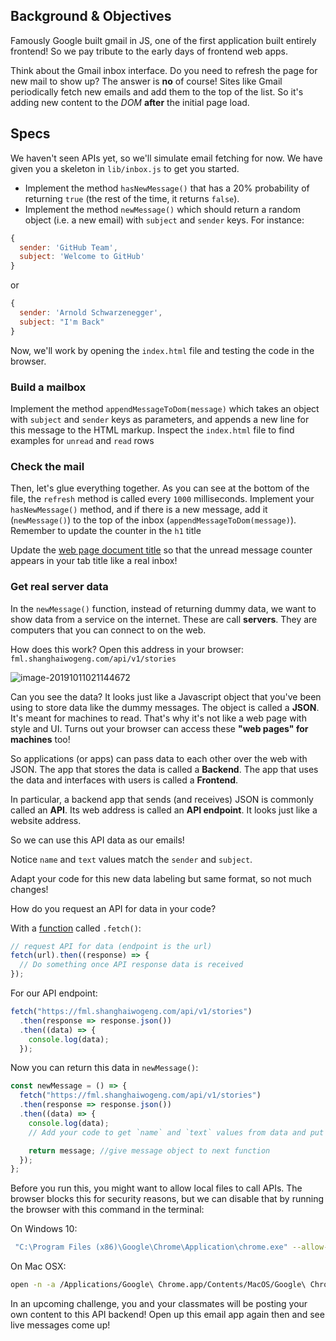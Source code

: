 ## Background & Objectives

Famously Google built gmail in JS, one of the first application built entirely frontend! So we pay tribute to the early days of frontend web apps.

Think about the Gmail inbox interface. Do you need to refresh the page for new mail to show up? The answer is **no** of course! Sites like Gmail periodically fetch new emails and add them to the top of the list. So it's adding new content to the _DOM_ **after** the initial page load.

## Specs

We haven't seen APIs yet, so we'll simulate email fetching for now.
We have given you a skeleton in `lib/inbox.js` to get you started.

- Implement the method `hasNewMessage()` that has a 20% probability of returning `true` (the rest of the time, it returns `false`).
- Implement the method `newMessage()` which should return a random object
(i.e. a new email) with `subject` and `sender` keys. For instance:

```js
{
  sender: 'GitHub Team',
  subject: 'Welcome to GitHub'
}
```

or

```js
{
  sender: 'Arnold Schwarzenegger',
  subject: "I'm Back"
}
```


Now, we'll work by opening the `index.html` file and testing the code in the browser.



### Build a mailbox

Implement the method `appendMessageToDom(message)` which takes an object with `subject` and `sender` keys as parameters, and appends a new line for this message to the HTML markup. Inspect the `index.html` file to find examples for `unread` and `read` rows



### Check the mail

Then, let's glue everything together. As you can see at the bottom of the file, the `refresh` method is called every `1000` milliseconds. Implement your `hasNewMessage()` method, and if there is a new message, add it (`newMessage()`) to the top of the inbox (`appendMessageToDom(message)`). Remember to update the counter in the `h1` title

Update the [web page document title](https://developer.mozilla.org/en-US/docs/Web/API/Document/title) so that the unread message counter appears in your tab title like a real inbox!



### Get real server data

In the `newMessage()` function, instead of returning dummy data, we want to show data from a service on the internet. These are call **servers**. They are computers that you can connect to on the web.

How does this work? Open this address in your browser: `fml.shanghaiwogeng.com/api/v1/stories`





![image-20191011021144672](https://github.com/dounan1/china-product/tree/master/02-javascript/challenges/05-Fake-Inbox/images/image-20191011021144672.png)

Can you see the data? It looks just like a Javascript object that you've been using to store data like the dummy messages. The object is called a  **JSON**. It's meant for machines to read. That's why it's not like a web page with style and UI. Turns out your browser can access these **"web pages" for machines** too!



So applications (or apps) can pass data to each other over the web with JSON. The app that stores the data is called a **Backend**. The app that uses the data and interfaces with users is called a **Frontend**.

In particular, a backend app that sends (and receives) JSON is commonly called an **API**. Its web address is called an **API endpoint**. It looks just like a website address.



So we can use this API data as our emails!

Notice  `name` and `text` values match the `sender` and `subject`.

Adapt your code for this new data labeling but same format, so not much changes!

How do you request an API for data in your code?

With a [function](https://developer.mozilla.org/en-US/docs/Web/API/Fetch_API/Using_Fetch) called `.fetch()`:

```js
// request API for data (endpoint is the url)
fetch(url).then((response) => {
  // Do something once API response data is received
});
```

For our API endpoint:

```js
fetch("https://fml.shanghaiwogeng.com/api/v1/stories")
  .then(response => response.json())
  .then((data) => {
    console.log(data);
  });
```

Now you can return this data in `newMessage()`:

```js
const newMessage = () => {
  fetch("https://fml.shanghaiwogeng.com/api/v1/stories")
  .then(response => response.json())
  .then((data) => {
    console.log(data);
    // Add your code to get `name` and `text` values from data and put into the `sender` and `subject` message object.

    return message; //give message object to next function
  });
};
```

Before you run this, you might want to allow local files to call APIs. The browser blocks this for security reasons, but we can disable that by running the browser with this command in the terminal:


On Windows 10:
```bash
 "C:\Program Files (x86)\Google\Chrome\Application\chrome.exe" --allow-file-access-from-files --allow-file-access --allow-cross-origin-auth-prompt
```

On Mac OSX:

```bash
open -n -a /Applications/Google\ Chrome.app/Contents/MacOS/Google\ Chrome --args --allow-file-access-from-files --allow-file-access --allow-cross-origin-auth-prompt
```

In an upcoming challenge, you and your classmates will be posting your own content to this API backend! Open up this email app again then and see live messages come up!



